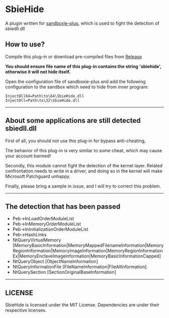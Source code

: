 # SbieHide

A plugin written for [sandboxie-plus](https://github.com/sandboxie-plus/Sandboxie), which is used to fight the detection of sbiedll.dll

## How to use?

Compile this plug-in or download pre-compiled files from [Release](https://github.com/VeroFess/SbieHide/releases)


**You should ensure file name of this plug-in contains the string 'sbiehide', otherwise it will not hide itself.**


Open the configuration file of sandboxie-plus and add the following configuration to the sandbox which need to hide from inner program:

```
InjectDll64=Path\to\64\SbieHide.dll
InjectDll=Path\to\32\SbieHide.dll
```

-----

## About some applications are still detected sbiedll.dll

First of all, you should not use this plug-in for bypass anti-cheating, 

The behavior of this plug-in is very similar to some cheat, which may cause your account banned!

Secondly, this module cannot fight the detection of the kernel layer. Related confrontation needs to write in a driver, and doing so in the kernel will make Microsoft Patchguard unhappy.

Finally, please bring a sample in issue, and I will try to correct this problem.

-----

## The detection that has been passed

* Peb->InLoadOrderModuleList
* Peb->InMemoryOrderModuleList
* Peb->InInitializationOrderModuleList
* Peb->HashLinks
* NtQueryVirtualMemory [MemoryBasicInformation|MemoryMappedFilenameInformation|MemoryRegionInformation|MemoryImageInformation|MemoryRegionInformationEx|MemoryEnclaveImageInformation|MemoryBasicInformationCapped]
* NtQueryObject [ObjectNameInformation]
* NtQueryInformationFile [FileNameInformation|FileAllInformation]
* NtQuerySection [SectionOriginalBaseInformation]

-----

## LICENSE
SbieHide is licensed under the MIT License. Dependencies are under their respective licenses.

